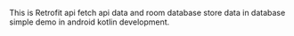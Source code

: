 This is Retrofit api fetch api data and room database store data in database simple demo in android kotlin development.
